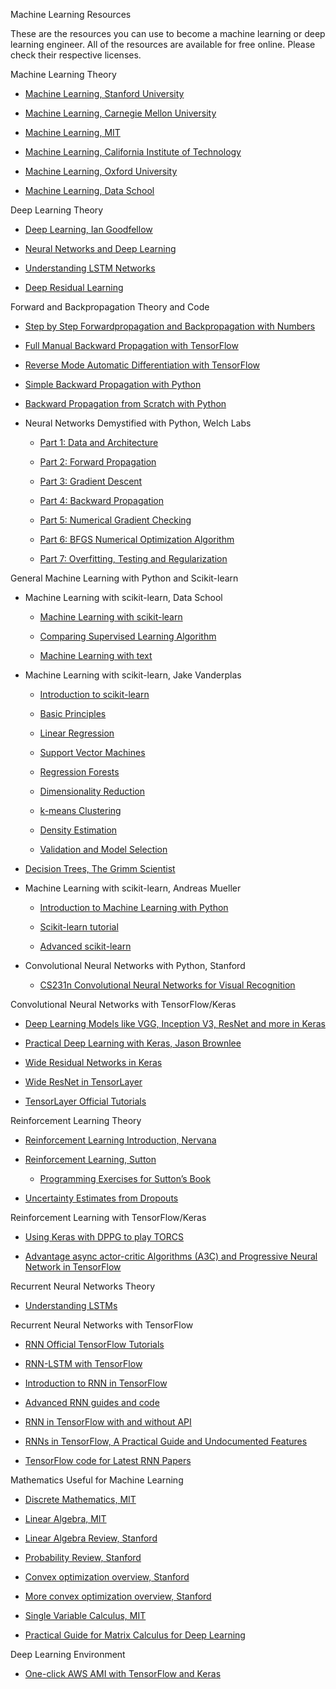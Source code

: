 Machine Learning Resources

These are the resources you can use to become a machine learning or deep
learning engineer. All of the resources are available for free online. Please
check their respective licenses.

Machine Learning Theory

-   [Machine Learning, Stanford
    University](https://www.coursera.org/learn/machine-learning)

-   [Machine Learning, Carnegie Mellon
    University](http://www.cs.cmu.edu/~tom/10701_sp11/lectures.shtml)

-   [Machine Learning,
    MIT](http://ocw.mit.edu/courses/electrical-engineering-and-computer-science/6-867-machine-learning-fall-2006/index.htm)

-   [Machine Learning, California Institute of
    Technology](http://work.caltech.edu/library/index.html)

-   [Machine Learning, Oxford
    University](https://www.cs.ox.ac.uk/people/nando.defreitas/machinelearning/)

-   [Machine Learning, Data
    School](http://www.dataschool.io/machine-learning-with-scikit-learn/)

Deep Learning Theory

-   [Deep Learning, Ian Goodfellow](http://www.deeplearningbook.org/)

-   [Neural Networks and Deep
    Learning](http://neuralnetworksanddeeplearning.com/)

-   [Understanding LSTM
    Networks](http://colah.github.io/posts/2015-08-Understanding-LSTMs/)

-   [Deep Residual
    Learning](http://kaiminghe.com/icml16tutorial/icml2016_tutorial_deep_residual_networks_kaiminghe.pdf)

Forward and Backpropagation Theory and Code

-   [Step by Step Forwardpropagation and Backpropagation with
    Numbers](https://mattmazur.com/2015/03/17/a-step-by-step-backpropagation-example/)

-   [Full Manual Backward Propagation with
    TensorFlow](http://blog.aloni.org/posts/backprop-with-tensorflow/)

-   [Reverse Mode Automatic Differentiation with
    TensorFlow](https://github.com/davidBelanger/tf-hypergrad/blob/master/hypergrad.py)

-   [Simple Backward Propagation with
    Python](http://iamtrask.github.io/2015/07/12/basic-python-network/)

-   [Backward Propagation from Scratch with
    Python](http://machinelearningmastery.com/implement-backpropagation-algorithm-scratch-python/)

-   Neural Networks Demystified with Python, Welch Labs

    -   [Part 1: Data and
        Architecture](http://www.welchlabs.com/blog/2015/1/16/neural-networks-demystified-part-1-data-and-architecture)

    -   [Part 2: Forward
        Propagation](http://www.welchlabs.com/blog/2015/1/16/neural-networks-demystified-part-1-data-and-architecture)

    -   [Part 3: Gradient
        Descent](http://www.welchlabs.com/blog/2015/1/16/neural-networks-demystified-part-3-gradient-descent)

    -   [Part 4: Backward
        Propagation](http://www.welchlabs.com/blog/2015/1/16/neural-networks-demystified-part-4-backpropagation)

    -   [Part 5: Numerical Gradient
        Checking](http://www.welchlabs.com/blog/2015/1/16/neural-networks-demystified-part-5-numerical-gradient-checking)

    -   [Part 6: BFGS Numerical Optimization
        Algorithm](http://www.welchlabs.com/blog/2015/1/16/neural-networks-demystified-part-6)

    -   [Part 7: Overfitting, Testing and
        Regularization](http://www.welchlabs.com/blog/2015/1/16/neural-networks-demystified-part-7-overfitting-testing-and-regularization)

General Machine Learning with Python and Scikit-learn

-   Machine Learning with scikit-learn, Data School

    -   [Machine Learning with
        scikit-learn](http://www.dataschool.io/machine-learning-with-scikit-learn/)

    -   [Comparing Supervised Learning
        Algorithm](http://www.dataschool.io/comparing-supervised-learning-algorithms/)

    -   [Machine Learning with
        text](https://www.youtube.com/watch?v=ZiKMIuYidY0&list=PL5-da3qGB5ICeMbQuqbbCOQWcS6OYBr5A&index=10)

-   Machine Learning with scikit-learn, Jake Vanderplas

    -   [Introduction to
        scikit-learn](http://nbviewer.jupyter.org/github/donnemartin/data-science-ipython-notebooks/blob/master/scikit-learn/scikit-learn-intro.ipynb)

    -   [Basic
        Principles](https://github.com/jakevdp/sklearn_pycon2015/blob/master/notebooks/02.2-Basic-Principles.ipynb)

    -   [Linear
        Regression](http://nbviewer.jupyter.org/github/donnemartin/data-science-ipython-notebooks/blob/master/scikit-learn/scikit-learn-linear-reg.ipynb)

    -   [Support Vector
        Machines](https://github.com/jakevdp/sklearn_pycon2015/blob/master/notebooks/03.1-Classification-SVMs.ipynb)

    -   [Regression
        Forests](https://github.com/jakevdp/sklearn_pycon2015/blob/master/notebooks/03.2-Regression-Forests.ipynb)

    -   [Dimensionality
        Reduction](https://github.com/jakevdp/sklearn_pycon2015/blob/master/notebooks/04.1-Dimensionality-PCA.ipynb)

    -   [k-means
        Clustering](https://github.com/jakevdp/sklearn_pycon2015/blob/master/notebooks/04.2-Clustering-KMeans.ipynb)

    -   [Density
        Estimation](https://github.com/jakevdp/sklearn_pycon2015/blob/master/notebooks/04.3-Density-GMM.ipynb)

    -   [Validation and Model
        Selection](https://github.com/jakevdp/sklearn_pycon2015/blob/master/notebooks/05-Validation.ipynb)

-   [Decision Trees, The Grimm
    Scientist](http://thegrimmscientist.com/2014/10/23/tutorial-decision-trees/)

-   Machine Learning with scikit-learn, Andreas Mueller

    -   [Introduction to Machine Learning with
        Python](https://github.com/amueller/introduction_to_ml_with_python)

    -   [Scikit-learn tutorial](https://github.com/amueller/scipy-2016-sklearn)

    -   [Advanced scikit-learn](https://github.com/amueller/advanced_training)

-   Convolutional Neural Networks with Python, Stanford

    -   [CS231n Convolutional Neural Networks for Visual
        Recognition](http://cs231n.github.io/)

Convolutional Neural Networks with TensorFlow/Keras

-   [Deep Learning Models like VGG, Inception V3, ResNet and more in
    Keras](https://github.com/fchollet/deep-learning-models)

-   [Practical Deep Learning with Keras, Jason
    Brownlee](http://machinelearningmastery.com/blog/)

-   [Wide Residual Networks in
    Keras](https://github.com/transcranial/wide-resnet)

-   [Wide ResNet in
    TensorLayer](https://github.com/ritchieng/wideresnet-tensorlayer)

-   [TensorLayer Official Tutorials](http://tensorlayer.readthedocs.io/)

Reinforcement Learning Theory

-   [Reinforcement Learning Introduction,
    Nervana](https://www.nervanasys.com/demystifying-deep-reinforcement-learning/)

-   [Reinforcement Learning,
    Sutton](https://webdocs.cs.ualberta.ca/~sutton/book/)

    -   [Programming Exercises for Sutton’s
        Book](https://github.com/dennybritz/reinforcement-learning)

-   [Uncertainty Estimates from
    Dropouts](http://mlg.eng.cam.ac.uk/yarin/blog_3d801aa532c1ce.html)

Reinforcement Learning with TensorFlow/Keras

-   [Using Keras with DPPG to play
    TORCS](https://yanpanlau.github.io/2016/10/11/Torcs-Keras.html)

-   [Advantage async actor-critic Algorithms (A3C) and Progressive Neural
    Network in TensorFlow](https://github.com/yao62995/A3C)

Recurrent Neural Networks Theory

-   [Understanding
    LSTMs](http://colah.github.io/posts/2015-08-Understanding-LSTMs/)

Recurrent Neural Networks with TensorFlow

-   [RNN Official TensorFlow
    Tutorials](https://www.tensorflow.org/versions/master/tutorials/recurrent/index.html)

-   [RNN-LSTM with
    TensorFlow](http://monik.in/a-noobs-guide-to-implementing-rnn-lstm-using-tensorflow/)

-   [Introduction to RNN in
    TensorFlow](https://danijar.com/introduction-to-recurrent-networks-in-tensorflow/)

-   [Advanced RNN guides and code](http://r2rt.com/)

-   [RNN in TensorFlow with and without
    API](http://r2rt.com/recurrent-neural-networks-in-tensorflow-i.html)

-   [RNNs in TensorFlow, A Practical Guide and Undocumented
    Features](http://www.wildml.com/2016/08/rnns-in-tensorflow-a-practical-guide-and-undocumented-features/)

-   [TensorFlow code for Latest RNN
    Papers](https://github.com/LeavesBreathe/tensorflow_with_latest_papers)

Mathematics Useful for Machine Learning

-   [Discrete Mathematics,
    MIT](http://ocw.mit.edu/courses/electrical-engineering-and-computer-science/6-042j-mathematics-for-computer-science-fall-2010/index.htm)

-   [Linear Algebra,
    MIT](http://ocw.mit.edu/courses/mathematics/18-06-linear-algebra-spring-2010/)

-   [Linear Algebra Review,
    Stanford](http://cs229.stanford.edu/section/cs229-linalg.pdf)

-   [Probability Review,
    Stanford](http://cs229.stanford.edu/section/cs229-prob.pdf)

-   [Convex optimization overview,
    Stanford](http://cs229.stanford.edu/section/cs229-cvxopt.pdf)

-   [More convex optimization overview,
    Stanford](http://cs229.stanford.edu/section/cs229-cvxopt.pdf)

-   [Single Variable Calculus,
    MIT](http://ocw.mit.edu/courses/mathematics/18-01-single-variable-calculus-fall-2006/)

-   [Practical Guide for Matrix Calculus for Deep
    Learning](http://www.psi.toronto.edu/~andrew/papers/matrix_calculus_for_learning.pdf)

Deep Learning Environment

-   [One-click AWS AMI with TensorFlow and
    Keras](https://github.com/ritchieng/tensorflow-aws-ami)
